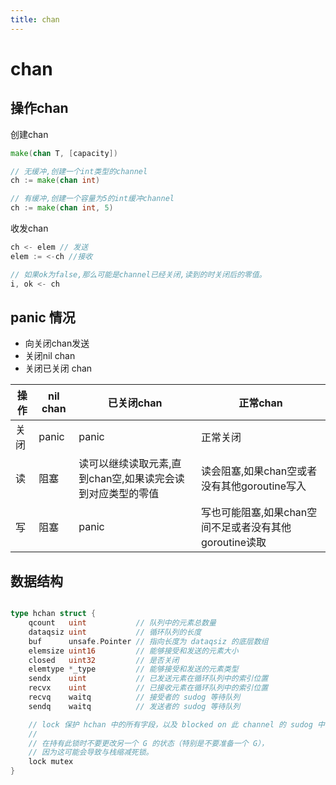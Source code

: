 ```yaml
---
title: chan
---
```

# chan
## 操作chan
创建chan
```go
make(chan T, [capacity])

// 无缓冲,创建一个int类型的channel
ch := make(chan int)

// 有缓冲,创建一个容量为5的int缓冲channel
ch := make(chan int, 5)
```
收发chan
```go
ch <- elem // 发送
elem := <-ch //接收

// 如果ok为false,那么可能是channel已经关闭,读到的时关闭后的零值。
i, ok <- ch
```

## panic 情况

- 向关闭chan发送
- 关闭nil chan
- 关闭已关闭 chan

| 操作      | nil chan | 已关闭chan   | 正常chan                                                |
|---------|----------|-----------|-------------------------------------------------------|
| 关闭      | panic    | panic     | 正常关闭                                                  |
| 读 | 阻塞       | 读可以继续读取元素,直到chan空,如果读完会读到对应类型的零值 | 读会阻塞,如果chan空或者没有其他goroutine写入    |
| 写 | 阻塞       | panic     | 写也可能阻塞,如果chan空间不足或者没有其他goroutine读取 |

## 数据结构
```go

type hchan struct {
	qcount   uint           // 队列中的元素总数量
	dataqsiz uint           // 循环队列的长度
	buf      unsafe.Pointer // 指向长度为 dataqsiz 的底层数组
	elemsize uint16         // 能够接受和发送的元素大小
	closed   uint32         // 是否关闭
	elemtype *_type         // 能够接受和发送的元素类型
	sendx    uint           // 已发送元素在循环队列中的索引位置
	recvx    uint           // 已接收元素在循环队列中的索引位置
	recvq    waitq          // 接受者的 sudog 等待队列
	sendq    waitq          // 发送者的 sudog 等待队列

	// lock 保护 hchan 中的所有字段，以及 blocked on 此 channel 的 sudog 中的一些字段。
	//
	// 在持有此锁时不要更改另一个 G 的状态（特别是不要准备一个 G），
	// 因为这可能会导致与栈缩减死锁。
	lock mutex
}

```